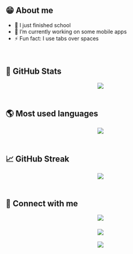 
## 😁 About me
- 🏫 I just finished school
- 📱 I’m currently working on some mobile apps
- ⚡ Fun fact: I use tabs over spaces

<br />

## 🔔 GitHub Stats
<div align="center">
  <img src="https://metrics.lecoq.io/LuisTschurtschenthaler?template=classic&base.header=0&gists=1&lines=1&config.timezone=Italy%2FToronto" style="margin-bottom: 5px;" />
</div>

<br />

## 🌎 Most used languages
<div align="center">
  <img src="https://github-readme-stats.vercel.app/api/top-langs/?username=LuisTschurtschenthaler&hide=html,css,javascript" style="margin-bottom: 5px;" />
</div>

<br />

## 📈 GitHub Streak
<div align="center">
  <img src="https://github-readme-streak-stats.herokuapp.com/?user=LuisTschurtschenthaler&theme=dark&hide_border=true" style="margin-bottom: 5px;" />
</div>

<br />

## 🔗 Connect with me
<div align="center">
  <a href="https://github.com/LuisTschurtschenthaler" target="_blank">
    <img src="https://img.shields.io/badge/github-%2324292e.svg?&style=for-the-badge&logo=github&logoColor=white_alt=github" style="margin-bottom: 5px;" />
  </a>
</div>

<br />

<div align="center">
  <img src="https://komarev.com/ghpvc/?username=LuisTschurtschenthaler&&style=flat-square" align="center" />
</div>

<br />

<div align="center">
  <a href="https://www.buymeacoffee.com/Layer8Studios" target="_blank" style="display: inline-block;">
    <img src="https://img.shields.io/badge/Donate-Buy%20Me%20A%20Coffee-orange.svg?style=flat-square" align="center"/>
  </a>
</div>
